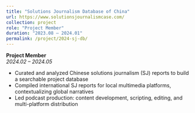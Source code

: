 ```yaml
---
title: "Solutions Journalism Database of China"
url: https://www.solutionsjournalismcase.com/
collection: project
role: "Project Member"
duration: "2023.08 – 2024.01"
permalink: /project/2024-sj-db/
---
```

**Project Member**  
*2024.02 – 2024.05*

- Curated and analyzed Chinese solutions journalism (SJ) reports to build a searchable project database  
- Compiled international SJ reports for local multimedia platforms, contextualizing global narratives  
- Led podcast production: content development, scripting, editing, and multi-platform distribution
